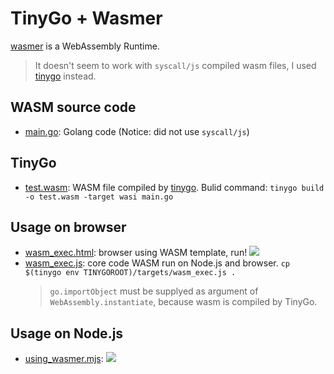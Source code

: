 # TinyGo + Wasmer

[wasmer](https://github.com/wasmerio/wasmer) is a WebAssembly Runtime.

> It doesn't seem to work with `syscall/js` compiled wasm files, I used [tinygo](https://tinygo.org/) instead.

## WASM source code

* [main.go](./main.go): Golang code (Notice: did not use `syscall/js`)

## TinyGo
* [test.wasm](./test.wasm): WASM file compiled by [tinygo](https://tinygo.org/). Bulid command: `tinygo build -o test.wasm -target wasi main.go`

## Usage on browser

* [wasm_exec.html](./wasm_exec.html): browser using WASM template, run!
  ![](https://i.imgur.com/yH3jM2E.png)
* [wasm_exec.js](./wasm_exec.js): core code WASM run on Node.js and browser. `cp $(tinygo env TINYGOROOT)/targets/wasm_exec.js .`
  > `go.importObject` must be supplyed as argument of  `WebAssembly.instantiate`, because wasm is compiled by TinyGo.

## Usage on Node.js

* [using_wasmer.mjs](./using_wasmer.mjs): 
  ![](https://i.imgur.com/yVsJs2F.png)
